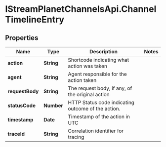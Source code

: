 # IStreamPlanetChannelsApi.ChannelTimelineEntry

## Properties

Name | Type | Description | Notes
------------ | ------------- | ------------- | -------------
**action** | **String** | Shortcode indicating what action was taken | 
**agent** | **String** | Agent responsible for the action taken | 
**requestBody** | **String** | The request body, if any, of the original action | 
**statusCode** | **Number** | HTTP Status code indicating outcome of the action. | 
**timestamp** | **Date** | Timestamp of the action in UTC | 
**traceId** | **String** | Correlation identifier for tracing | 


